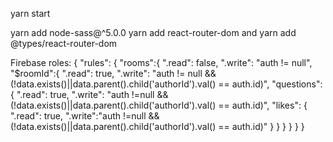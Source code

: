 yarn start

yarn add node-sass@^5.0.0
yarn add react-router-dom        and       yarn add @types/react-router-dom




Firebase roles:
{
  "rules": {
    "rooms":{
      ".read": false,
      ".write": "auth != null",
      "$roomId":{
        ".read": true,
        ".write": "auth != null && (!data.exists()||data.parent().child('authorId').val() == auth.id)",
        "questions": {
          ".read": true,
          ".write": "auth !=null && (!data.exists()||data.parent().child('authorId').val() == auth.id)",
        	"likes": {
            ".read": true,
            ".write":"auth !=null && (!data.exists()||data.parent().child('authorId').val() == auth.id)"
          }
        }
      }
    }
  }
}